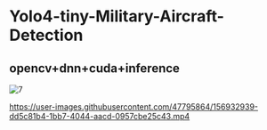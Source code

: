 # Yolo4-tiny-Military-Aircraft-Detection
## opencv+dnn+cuda+inference



![7](https://user-images.githubusercontent.com/47795864/156933033-9aefccdc-2254-453b-b3fd-4fdc57da2c3a.jpg)



https://user-images.githubusercontent.com/47795864/156932939-dd5c81b4-1bb7-4044-aacd-0957cbe25c43.mp4

